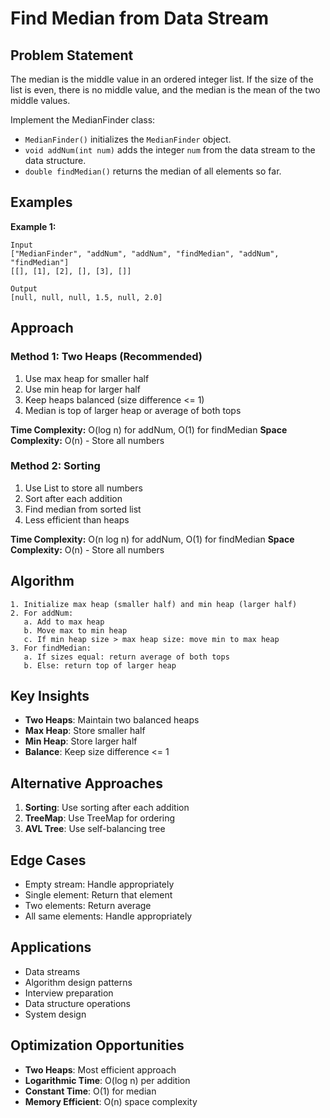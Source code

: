 # Find Median from Data Stream

## Problem Statement

The median is the middle value in an ordered integer list. If the size of the list is even, there is no middle value, and the median is the mean of the two middle values.

Implement the MedianFinder class:

- `MedianFinder()` initializes the `MedianFinder` object.
- `void addNum(int num)` adds the integer `num` from the data stream to the data structure.
- `double findMedian()` returns the median of all elements so far.

## Examples

**Example 1:**
```
Input
["MedianFinder", "addNum", "addNum", "findMedian", "addNum", "findMedian"]
[[], [1], [2], [], [3], []]

Output
[null, null, null, 1.5, null, 2.0]
```

## Approach

### Method 1: Two Heaps (Recommended)
1. Use max heap for smaller half
2. Use min heap for larger half
3. Keep heaps balanced (size difference <= 1)
4. Median is top of larger heap or average of both tops

**Time Complexity:** O(log n) for addNum, O(1) for findMedian
**Space Complexity:** O(n) - Store all numbers

### Method 2: Sorting
1. Use List to store all numbers
2. Sort after each addition
3. Find median from sorted list
4. Less efficient than heaps

**Time Complexity:** O(n log n) for addNum, O(1) for findMedian
**Space Complexity:** O(n) - Store all numbers

## Algorithm

```
1. Initialize max heap (smaller half) and min heap (larger half)
2. For addNum:
   a. Add to max heap
   b. Move max to min heap
   c. If min heap size > max heap size: move min to max heap
3. For findMedian:
   a. If sizes equal: return average of both tops
   b. Else: return top of larger heap
```

## Key Insights

- **Two Heaps**: Maintain two balanced heaps
- **Max Heap**: Store smaller half
- **Min Heap**: Store larger half
- **Balance**: Keep size difference <= 1

## Alternative Approaches

1. **Sorting**: Use sorting after each addition
2. **TreeMap**: Use TreeMap for ordering
3. **AVL Tree**: Use self-balancing tree

## Edge Cases

- Empty stream: Handle appropriately
- Single element: Return that element
- Two elements: Return average
- All same elements: Handle appropriately

## Applications

- Data streams
- Algorithm design patterns
- Interview preparation
- Data structure operations
- System design

## Optimization Opportunities

- **Two Heaps**: Most efficient approach
- **Logarithmic Time**: O(log n) per addition
- **Constant Time**: O(1) for median
- **Memory Efficient**: O(n) space complexity

